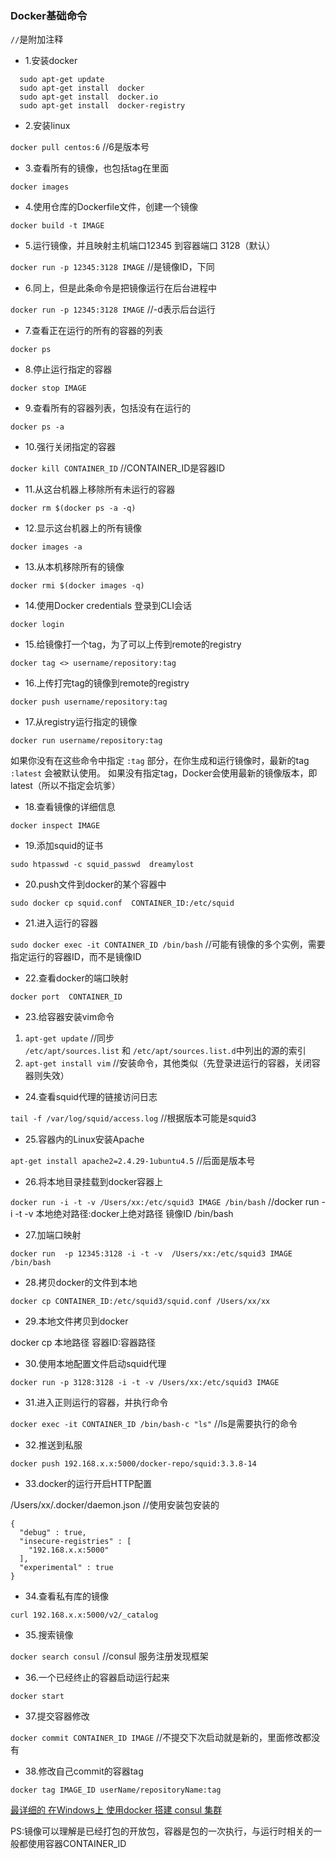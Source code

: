 ### Docker基础命令

```//```是附加注释

* 1.安装docker

```
  sudo apt-get update
  sudo apt-get install  docker
  sudo apt-get install  docker.io
  sudo apt-get install  docker-registry
```
  
* 2.安装linux 

```docker pull centos:6``` //6是版本号

* 3.查看所有的镜像，也包括tag在里面 

```docker images```

* 4.使用仓库的Dockerfile文件，创建一个镜像 

```docker build -t IMAGE```

* 5.运行镜像，并且映射主机端口12345 到容器端口 3128（默认）

```docker run -p 12345:3128 IMAGE```  //是镜像ID，下同

* 6.同上，但是此条命令是把镜像运行在后台进程中

```docker run -p 12345:3128 IMAGE```  //-d表示后台运行

* 7.查看正在运行的所有的容器的列表

```docker ps```

* 8.停止运行指定的容器

```docker stop IMAGE```

* 9.查看所有的容器列表，包括没有在运行的

```docker ps -a```

* 10.强行关闭指定的容器 

```docker kill CONTAINER_ID``` //CONTAINER_ID是容器ID

* 11.从这台机器上移除所有未运行的容器

```docker rm $(docker ps -a -q)```

* 12.显示这台机器上的所有镜像

```docker images -a```

* 13.从本机移除所有的镜像

```docker rmi $(docker images -q)```

* 14.使用Docker credentials 登录到CLI会话

```docker login```

* 15.给镜像打一个tag，为了可以上传到remote的registry

```docker tag <> username/repository:tag```

* 16.上传打完tag的镜像到remote的registry

```docker push username/repository:tag```

* 17.从registry运行指定的镜像

```docker run username/repository:tag```

如果你没有在这些命令中指定 ``` :tag ``` 部分，在你生成和运行镜像时，最新的tag ``` :latest ``` 会被默认使用。 
如果没有指定tag，Docker会使用最新的镜像版本，即latest（所以不指定会坑爹）

* 18.查看镜像的详细信息

```docker inspect IMAGE```

* 19.添加squid的证书

```sudo htpasswd -c squid_passwd  dreamylost```

* 20.push文件到docker的某个容器中

```sudo docker cp squid.conf  CONTAINER_ID:/etc/squid```

* 21.进入运行的容器

```sudo docker exec -it CONTAINER_ID /bin/bash``` //可能有镜像的多个实例，需要指定运行的容器ID，而不是镜像ID

* 22.查看docker的端口映射

```docker port  CONTAINER_ID```

* 23.给容器安装vim命令

1. ```apt-get update``` //同步 ```/etc/apt/sources.list``` 和 ```/etc/apt/sources.list.d```中列出的源的索引 
2. ```apt-get install vim``` //安装命令，其他类似（先登录进运行的容器，关闭容器则失效）

* 24.查看squid代理的链接访问日志

```tail -f /var/log/squid/access.log``` //根据版本可能是squid3

* 25.容器内的Linux安装Apache

```apt-get install apache2=2.4.29-1ubuntu4.5``` //后面是版本号


* 26.将本地目录挂载到docker容器上

```docker run -i -t -v /Users/xx:/etc/squid3 IMAGE /bin/bash``` 
//docker run -i -t -v 本地绝对路径:docker上绝对路径 镜像ID  /bin/bash

* 27.加端口映射

```docker run  -p 12345:3128 -i -t -v  /Users/xx:/etc/squid3 IMAGE /bin/bash```

* 28.拷贝docker的文件到本地

```docker cp CONTAINER_ID:/etc/squid3/squid.conf /Users/xx/xx```

* 29.本地文件拷贝到docker

docker cp 本地路径 容器ID:容器路径

* 30.使用本地配置文件启动squid代理

```docker run -p 3128:3128 -i -t -v /Users/xx:/etc/squid3 IMAGE```

* 31.进入正则运行的容器，并执行命令

```docker exec -it CONTAINER_ID /bin/bash-c "ls"``` //ls是需要执行的命令

* 32.推送到私服

```docker push 192.168.x.x:5000/docker-repo/squid:3.3.8-14```


* 33.docker的运行开启HTTP配置

/Users/xx/.docker/daemon.json //使用安装包安装的

```
{
  "debug" : true,
  "insecure-registries" : [
    "192.168.x.x:5000"
  ],
  "experimental" : true
}
```

* 34.查看私有库的镜像

```curl 192.168.x.x:5000/v2/_catalog```

* 35.搜索镜像

```docker search consul``` //consul 服务注册发现框架

* 36.一个已经终止的容器启动运行起来

```docker start```

* 37.提交容器修改

```docker commit CONTAINER_ID IMAGE``` //不提交下次启动就是新的，里面修改都没有

* 38.修改自己commit的容器tag

```docker tag IMAGE_ID userName/repositoryName:tag```


[最详细的 在Windows上 使用docker 搭建 consul 集群](https://blog.csdn.net/qq_34446485/article/details/90738092)

PS:镜像可以理解是已经打包的开放包，容器是包的一次执行，与运行时相关的一般都使用容器CONTAINER_ID

